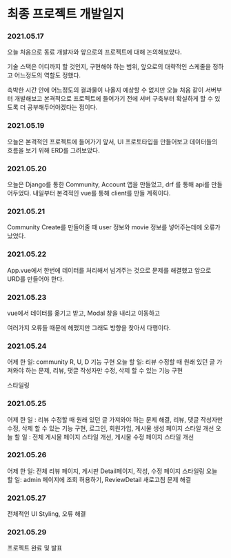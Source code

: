 # 최종 프로젝트 개발일지

### 2021.05.17

오늘 처음으로 동료 개발자와 앞으로의 프로젝트에 대해 논의해보았다.

기술 스택은 어디까지 할 것인지, 구현해야 하는 범위, 앞으로의 대략적인 스케줄을 정하고 어느정도의 역할도 정했다.

촉박한 시간 안에 어느정도의 결과물이 나올지 예상할 수 없지만 오늘 처음 같이 서버부터 개발해보고 본격적으로 프로젝트에 들어가기 전에 서버 구축부터 확실하게 할 수 있도록 더 공부해두어야겠다는 점이다.


### 2021.05.19

오늘은 본격적인 프로젝트에 들어가기 앞서, UI 프로토타입을 만들어보고 데이터들의 흐름을 보기 위해 ERD를 그려보았다.

### 2021.05.20

오늘은 Django를 통한 Community, Account 앱을 만들었고, drf 를 통해 api를 만들어두었다. 내일부터 본격적인 vue를 통해 client를 만들 계획이다.

### 2021.05.21

Community Create를 만들어줄 때 user 정보와 movie 정보를 넣어주는데에 오류가 났었다.

### 2021.05.22

App.vue에서 한번에 데이터를 처리해서 넘겨주는 것으로 문제를 해결했고 앞으로 URD를 만들어야 한다.

### 2021.05.23

vue에서 데이터를 옮기고 받고, Modal 창을 내리고 이동하고

여러가지 오류들 때문에 헤맸지만 그래도 방향을 찾아서 다행이다.


### 2021.05.24

어제 한 일: community R, U, D 기능 구현
오늘 할 일: 리뷰 수정할 때 원래 있던 글 가져와야 하는 문제, 리뷰, 댓글 작성자만 수정, 삭제 할 수 있는 기능 구현

스타일링 


### 2021.05.25

어제 한 일 : 리뷰 수정할 때 원래 있던 글 가져와야 하는 문제 해결, 리뷰, 댓글 작성자만 수정, 삭제 할 수 있는 기능 구현, 로그인, 회원가입, 게시물 생성 페이지 스타일 개선
오늘 할 일 : 전체 게시물 페이지 스타일 개선, 게시물 수정 페이지 스타일 개선


### 2021.05.26

어제 한 일: 전체 리뷰 페이지, 게시판 Detail페이지, 작성, 수정 페이지 스타일링
오늘 할 일: admin 페이지에 조회 허용하기, ReviewDetail 새로고침 문제 해결

### 2021.05.27

전체적인 UI Styling, 오류 해결


### 2021.05.29 

프로젝트 완료 및 발표

